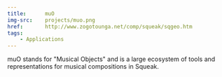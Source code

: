 ```yaml
---
title:      muO
img-src:    projects/muo.png
href:       http://www.zogotounga.net/comp/squeak/sqgeo.htm
tags:
    - Applications
---
```

muO stands for "Musical Objects" and is a large ecosystem of tools and representations for musical compositions in Squeak.
